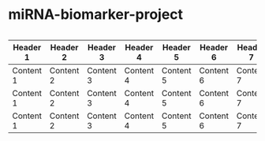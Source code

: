 # miRNA-biomarker-project
<div style="overflow-x: auto;">
  
| Header 1 | Header 2 | Header 3 | Header 4 | Header 5 | Header 6 | Header 7 | Header 8 | Header 9 | Header 10 | Header 11 | Header 12 | Header 13 | Header 14 | Header 15 | Header 16 | Header 17 | Header 18 | Header 19 | Header 20 |
|----------|----------|----------|----------|----------|----------|----------|----------|----------|-----------|-----------|-----------|-----------|-----------|-----------|-----------|-----------|-----------|-----------|-----------|
| Content 1 | Content 2 | Content 3 | Content 4 | Content 5 | Content 6 | Content 7 | Content 8 | Content 9 | Content 10 | Content 11 | Content 12 | Content 13 | Content 14 | Content 15 | Content 16 | Content 17 | Content 18 | Content 19 | Content 20 |
| Content 1 | Content 2 | Content 3 | Content 4 | Content 5 | Content 6 | Content 7 | Content 8 | Content 9 | Content 10 | Content 11 | Content 12 | Content 13 | Content 14 | Content 15 | Content 16 | Content 17 | Content 18 | Content 19 | Content 20 |
| Content 1 | Content 2 | Content 3 | Content 4 | Content 5 | Content 6 | Content 7 | Content 8 | Content 9 | Content 10 | Content 11 | Content 12 | Content 13 | Content 14 | Content 15 | Content 16 | Content 17 | Content 18 | Content 19 | Content 20 |

</div>
